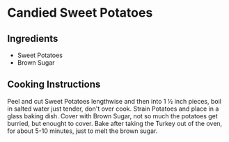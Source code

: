 # Candied Sweet Potatoes

## Ingredients
 - Sweet Potatoes
 - Brown Sugar

## Cooking Instructions
Peel and cut Sweet Potatoes lengthwise and then into 1 ½ inch pieces, boil in salted water just tender, don't over cook.
Strain Potatoes and place in a glass baking dish.
Cover with Brown Sugar, not so much the potatoes get burried, but enought to cover.
Bake after taking the Turkey out of the oven, for about 5-10 minutes, just to melt the brown sugar.
